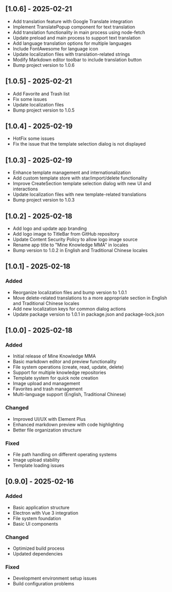 ## [1.0.6] - 2025-02-21
- Add translation feature with Google Translate integration
- Implement TranslatePopup component for text translation
- Add translation functionality in main process using node-fetch
- Update preload and main process to support text translation
- Add language translation options for multiple languages
- Include FontAwesome for language icon
- Update localization files with translation-related strings
- Modify Markdown editor toolbar to include translation button
- Bump project version to 1.0.6

## [1.0.5] - 2025-02-21
- Add Favorite and Trash list
- Fix some issues
- Update localization files
- Bump project version to 1.0.5

## [1.0.4] - 2025-02-19
- HotFix some issues
- Fix the issue that the template selection dialog is not displayed

## [1.0.3] - 2025-02-19
- Enhance template management and internationalization
- Add custom template store with star/import/delete functionality
- Improve CreateSection template selection dialog with new UI and interactions
- Update localization files with new template-related translations
- Bump project version to 1.0.3


## [1.0.2] - 2025-02-18

- Add logo and update app branding
- Add logo image to TitleBar from GitHub repository
- Update Content Security Policy to allow logo image source
- Rename app title to "Mine Knowledge MMA" in locales
- Bump version to 1.0.2 in English and Traditional Chinese locales


## [1.0.1] - 2025-02-18

### Added
- Reorganize localization files and bump version to 1.0.1
- Move delete-related translations to a more appropriate section in English and Traditional Chinese locales
- Add new localization keys for common dialog actions
- Update package version to 1.0.1 in package.json and package-lock.json


## [1.0.0] - 2025-02-18

### Added
- Initial release of Mine Knowledge MMA
- Basic markdown editor and preview functionality
- File system operations (create, read, update, delete)
- Support for multiple knowledge repositories
- Template system for quick note creation
- Image upload and management
- Favorites and trash management
- Multi-language support (English, Traditional Chinese)

### Changed
- Improved UI/UX with Element Plus
- Enhanced markdown preview with code highlighting
- Better file organization structure

### Fixed
- File path handling on different operating systems
- Image upload stability
- Template loading issues

## [0.9.0] - 2025-02-16

### Added
- Basic application structure
- Electron with Vue 3 integration
- File system foundation
- Basic UI components

### Changed
- Optimized build process
- Updated dependencies

### Fixed
- Development environment setup issues
- Build configuration problems


